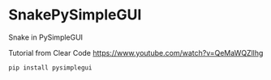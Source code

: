 # SnakePySimpleGUI
Snake in PySimpleGUI

Tutorial from Clear Code https://www.youtube.com/watch?v=QeMaWQZllhg

```
pip install pysimplegui
```